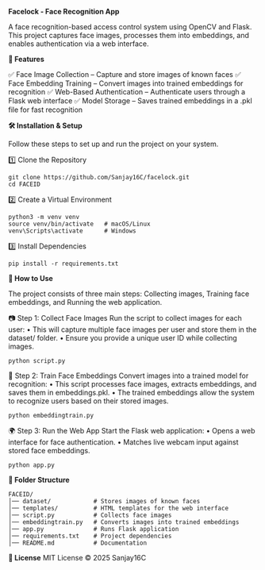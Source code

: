 **Facelock - Face Recognition App**

A face recognition-based access control system using OpenCV and Flask. This project captures face images, processes them into embeddings, and enables authentication via a web interface.

**🚀 Features**

✅ Face Image Collection – Capture and store images of known faces
✅ Face Embedding Training – Convert images into trained embeddings for recognition
✅ Web-Based Authentication – Authenticate users through a Flask web interface
✅ Model Storage – Saves trained embeddings in a .pkl file for fast recognition

**🛠 Installation & Setup**

Follow these steps to set up and run the project on your system.

1️⃣ Clone the Repository

	git clone https://github.com/Sanjay16C/facelock.git
	cd FACEID

2️⃣ Create a Virtual Environment

	python3 -m venv venv
	source venv/bin/activate   # macOS/Linux  
	venv\Scripts\activate      # Windows

3️⃣ Install Dependencies

	pip install -r requirements.txt

**🔧 How to Use**

The project consists of three main steps: Collecting images, Training face embeddings, and Running the web application.

📷 Step 1: Collect Face Images
	Run the script to collect images for each user:
 	•	This will capture multiple face images per user and store them in the dataset/ folder.
	•	Ensure you provide a unique user ID while collecting images.
	
 	python script.py
	

🧠 Step 2: Train Face Embeddings
	Convert images into a trained model for recognition:
	•	This script processes face images, extracts embeddings, and saves them in embeddings.pkl.
	•	The trained embeddings allow the system to recognize users based on their stored images.

  	python embeddingtrain.py

🌍 Step 3: Run the Web App
	Start the Flask web application:
 	•	Opens a web interface for face authentication.
	•	Matches live webcam input against stored face embeddings.
 
 	python app.py

**📂 Folder Structure**
	
	FACEID/
	│── dataset/            # Stores images of known faces
	│── templates/          # HTML templates for the web interface
	│── script.py           # Collects face images
	│── embeddingtrain.py   # Converts images into trained embeddings
	│── app.py              # Runs Flask application
	│── requirements.txt    # Project dependencies
	│── README.md           # Documentation

**📝 License**
MIT License © 2025 Sanjay16C
